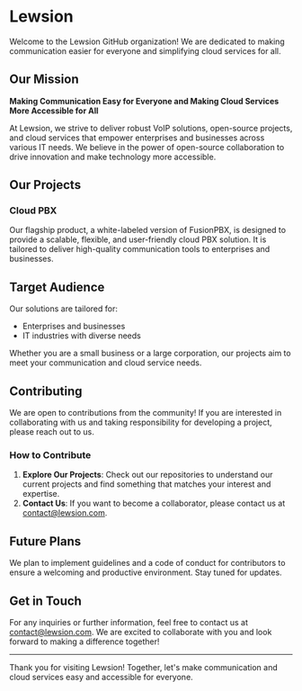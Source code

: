 # Lewsion

Welcome to the Lewsion GitHub organization! We are dedicated to making communication easier for everyone and simplifying cloud services for all.

## Our Mission

**Making Communication Easy for Everyone and Making Cloud Services More Accessible for All**

At Lewsion, we strive to deliver robust VoIP solutions, open-source projects, and cloud services that empower enterprises and businesses across various IT needs. We believe in the power of open-source collaboration to drive innovation and make technology more accessible.

## Our Projects

### Cloud PBX

Our flagship product, a white-labeled version of FusionPBX, is designed to provide a scalable, flexible, and user-friendly cloud PBX solution. It is tailored to deliver high-quality communication tools to enterprises and businesses.

## Target Audience

Our solutions are tailored for:
- Enterprises and businesses
- IT industries with diverse needs

Whether you are a small business or a large corporation, our projects aim to meet your communication and cloud service needs.

## Contributing

We are open to contributions from the community! If you are interested in collaborating with us and taking responsibility for developing a project, please reach out to us.

### How to Contribute

1. **Explore Our Projects**: Check out our repositories to understand our current projects and find something that matches your interest and expertise.
2. **Contact Us**: If you want to become a collaborator, please contact us at [contact@lewsion.com](mailto:contact@lewsion.com).

## Future Plans

We plan to implement guidelines and a code of conduct for contributors to ensure a welcoming and productive environment. Stay tuned for updates.

## Get in Touch

For any inquiries or further information, feel free to contact us at [contact@lewsion.com](mailto:contact@lewsion.com). We are excited to collaborate with you and look forward to making a difference together!

---

Thank you for visiting Lewsion! Together, let's make communication and cloud services easy and accessible for everyone.

